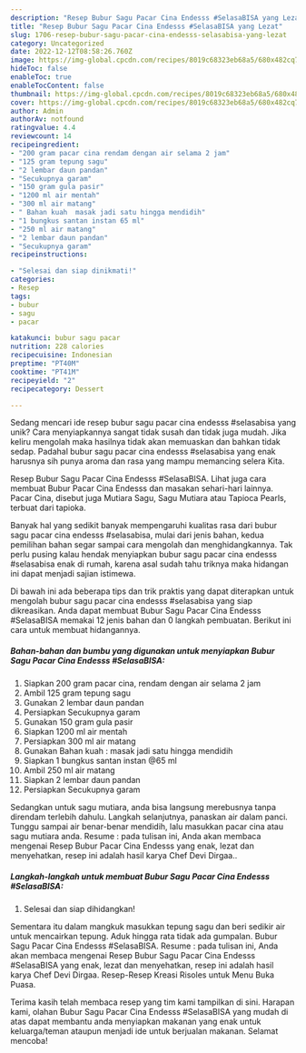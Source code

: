 ```yaml
---
description: "Resep Bubur Sagu Pacar Cina Endesss #SelasaBISA yang Lezat"
title: "Resep Bubur Sagu Pacar Cina Endesss #SelasaBISA yang Lezat"
slug: 1706-resep-bubur-sagu-pacar-cina-endesss-selasabisa-yang-lezat
category: Uncategorized
date: 2022-12-12T08:58:26.760Z
image: https://img-global.cpcdn.com/recipes/8019c68323eb68a5/680x482cq70/bubur-sagu-pacar-cina-endesss-selasabisa-foto-resep-utama.jpg
hideToc: false
enableToc: true
enableTocContent: false
thumbnail: https://img-global.cpcdn.com/recipes/8019c68323eb68a5/680x482cq70/bubur-sagu-pacar-cina-endesss-selasabisa-foto-resep-utama.jpg
cover: https://img-global.cpcdn.com/recipes/8019c68323eb68a5/680x482cq70/bubur-sagu-pacar-cina-endesss-selasabisa-foto-resep-utama.jpg
author: Admin
authorAv: notfound
ratingvalue: 4.4
reviewcount: 14
recipeingredient:
- "200 gram pacar cina rendam dengan air selama 2 jam"
- "125 gram tepung sagu"
- "2 lembar daun pandan"
- "Secukupnya garam"
- "150 gram gula pasir"
- "1200 ml air mentah"
- "300 ml air matang"
- " Bahan kuah  masak jadi satu hingga mendidih"
- "1 bungkus santan instan 65 ml"
- "250 ml air matang"
- "2 lembar daun pandan"
- "Secukupnya garam"
recipeinstructions:

- "Selesai dan siap dinikmati!"
categories:
- Resep
tags:
- bubur
- sagu
- pacar

katakunci: bubur sagu pacar 
nutrition: 228 calories
recipecuisine: Indonesian
preptime: "PT40M"
cooktime: "PT41M"
recipeyield: "2"
recipecategory: Dessert

---
```





Sedang mencari ide resep bubur sagu pacar cina endesss #selasabisa yang unik? Cara menyiapkannya sangat tidak susah dan tidak juga mudah. Jika keliru mengolah maka hasilnya tidak akan memuaskan dan bahkan tidak sedap. Padahal bubur sagu pacar cina endesss #selasabisa yang enak harusnya sih punya aroma dan rasa yang mampu memancing selera Kita.





Resep Bubur Sagu Pacar Cina Endesss #SelasaBISA. Lihat juga cara membuat Bubur Pacar Cina Endesss dan masakan sehari-hari lainnya. Pacar Cina, disebut juga Mutiara Sagu, Sagu Mutiara atau Tapioca Pearls, terbuat dari tapioka.

Banyak hal yang sedikit banyak mempengaruhi kualitas rasa dari bubur sagu pacar cina endesss #selasabisa, mulai dari jenis bahan, kedua pemilihan bahan segar sampai cara mengolah dan menghidangkannya. Tak perlu pusing kalau hendak menyiapkan bubur sagu pacar cina endesss #selasabisa enak di rumah, karena asal sudah tahu triknya maka hidangan ini dapat menjadi sajian istimewa.






Di bawah ini ada beberapa tips dan trik praktis yang dapat diterapkan untuk mengolah bubur sagu pacar cina endesss #selasabisa yang siap dikreasikan. Anda dapat membuat Bubur Sagu Pacar Cina Endesss #SelasaBISA memakai 12 jenis bahan dan 0 langkah pembuatan. Berikut ini cara untuk membuat hidangannya.

<!--inarticleads1-->

##### Bahan-bahan dan bumbu yang digunakan untuk menyiapkan Bubur Sagu Pacar Cina Endesss #SelasaBISA:

1. Siapkan 200 gram pacar cina, rendam dengan air selama 2 jam
1. Ambil 125 gram tepung sagu
1. Gunakan 2 lembar daun pandan
1. Persiapkan Secukupnya garam
1. Gunakan 150 gram gula pasir
1. Siapkan 1200 ml air mentah
1. Persiapkan 300 ml air matang
1. Gunakan  Bahan kuah : masak jadi satu hingga mendidih
1. Siapkan 1 bungkus santan instan @65 ml
1. Ambil 250 ml air matang
1. Siapkan 2 lembar daun pandan
1. Persiapkan Secukupnya garam


Sedangkan untuk sagu mutiara, anda bisa langsung merebusnya tanpa direndam terlebih dahulu. Langkah selanjutnya, panaskan air dalam panci. Tunggu sampai air benar-benar mendidih, lalu masukkan pacar cina atau sagu mutiara anda. Resume : pada tulisan ini, Anda akan membaca mengenai Resep Bubur Pacar Cina Endesss yang enak, lezat dan menyehatkan, resep ini adalah hasil karya Chef Devi Dirgaa.. 

<!--inarticleads2-->

##### Langkah-langkah untuk membuat Bubur Sagu Pacar Cina Endesss #SelasaBISA:


1. Selesai dan siap dihidangkan!

Sementara itu dalam mangkuk masukkan tepung sagu dan beri sedikir air untuk mencairkan tepung. Aduk hingga rata tidak ada gumpalan. Bubur Sagu Pacar Cina Endesss #SelasaBISA. Resume : pada tulisan ini, Anda akan membaca mengenai Resep Bubur Sagu Pacar Cina Endesss #SelasaBISA yang enak, lezat dan menyehatkan, resep ini adalah hasil karya Chef Devi Dirgaa. Resep-Resep Kreasi Risoles untuk Menu Buka Puasa. 

Terima kasih telah membaca resep yang tim kami tampilkan di sini. Harapan kami, olahan Bubur Sagu Pacar Cina Endesss #SelasaBISA yang mudah di atas dapat membantu anda menyiapkan makanan yang enak untuk keluarga/teman ataupun menjadi ide untuk berjualan makanan. Selamat mencoba!

